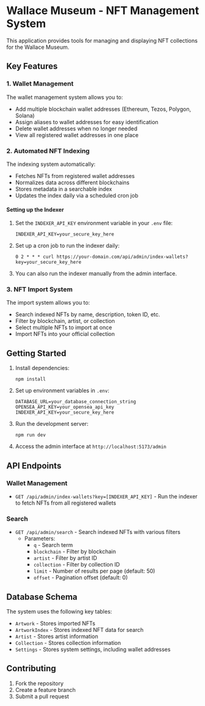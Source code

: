 # Wallace Museum - NFT Management System

This application provides tools for managing and displaying NFT collections for the Wallace Museum.

## Key Features

### 1. Wallet Management

The wallet management system allows you to:

- Add multiple blockchain wallet addresses (Ethereum, Tezos, Polygon, Solana)
- Assign aliases to wallet addresses for easy identification
- Delete wallet addresses when no longer needed
- View all registered wallet addresses in one place

### 2. Automated NFT Indexing

The indexing system automatically:

- Fetches NFTs from registered wallet addresses
- Normalizes data across different blockchains
- Stores metadata in a searchable index
- Updates the index daily via a scheduled cron job

#### Setting up the Indexer

1. Set the `INDEXER_API_KEY` environment variable in your `.env` file:

   ```
   INDEXER_API_KEY=your_secure_key_here
   ```

2. Set up a cron job to run the indexer daily:

   ```
   0 2 * * * curl https://your-domain.com/api/admin/index-wallets?key=your_secure_key_here
   ```

3. You can also run the indexer manually from the admin interface.

### 3. NFT Import System

The import system allows you to:

- Search indexed NFTs by name, description, token ID, etc.
- Filter by blockchain, artist, or collection
- Select multiple NFTs to import at once
- Import NFTs into your official collection

## Getting Started

1. Install dependencies:

   ```
   npm install
   ```

2. Set up environment variables in `.env`:

   ```
   DATABASE_URL=your_database_connection_string
   OPENSEA_API_KEY=your_opensea_api_key
   INDEXER_API_KEY=your_secure_key_here
   ```

3. Run the development server:

   ```
   npm run dev
   ```

4. Access the admin interface at `http://localhost:5173/admin`

## API Endpoints

### Wallet Management

- `GET /api/admin/index-wallets?key=[INDEXER_API_KEY]` - Run the indexer to fetch NFTs from all registered wallets

### Search

- `GET /api/admin/search` - Search indexed NFTs with various filters
  - Parameters:
    - `q` - Search term
    - `blockchain` - Filter by blockchain
    - `artist` - Filter by artist ID
    - `collection` - Filter by collection ID
    - `limit` - Number of results per page (default: 50)
    - `offset` - Pagination offset (default: 0)

## Database Schema

The system uses the following key tables:

- `Artwork` - Stores imported NFTs
- `ArtworkIndex` - Stores indexed NFT data for search
- `Artist` - Stores artist information
- `Collection` - Stores collection information
- `Settings` - Stores system settings, including wallet addresses

## Contributing

1. Fork the repository
2. Create a feature branch
3. Submit a pull request
